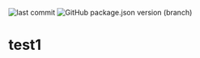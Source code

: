 ![last commit](https://img.shields.io/github/last-commit/complete-github-setup-test/test1)
![GitHub package.json version (branch)](https://img.shields.io/github/package-json/v/complete-github-setup-test/test1/main)

# test1
